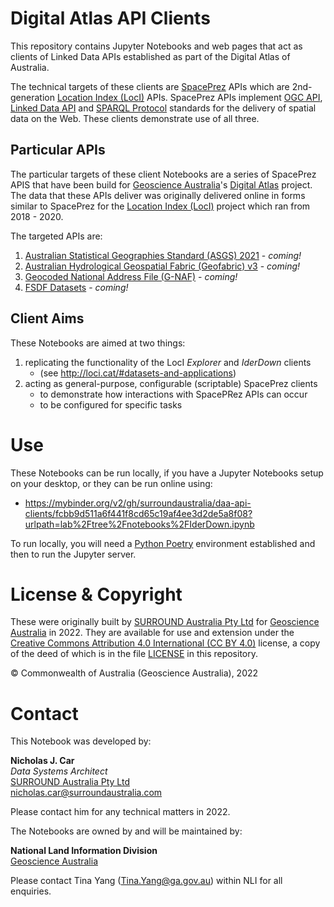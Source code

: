 # Digital Atlas API Clients

This repository contains Jupyter Notebooks and web pages that act as clients of Linked Data APIs established as part of the Digital Atlas of Australia.

The technical targets of these clients are [SpacePrez](https://github.com/surroundaustralia/Prez/) APIs which are 2nd-generation [Location Index (LocI)](http://ga.gov.au/locationindex) APIs. SpacePrez APIs implement [OGC API](https://ogcapi.ogc.org/), [Linked Data API](https://www.w3.org/standards/semanticweb/data) and [SPARQL Protocol](https://www.w3.org/TR/sparql11-protocol/) standards for the delivery of spatial data on the Web. These clients demonstrate use of all three.


## Particular APIs

The particular targets of these client Notebooks are a series of SpacePrez APIS that have been build for [Geoscience Australia](https://www.ga.gov.au)'s [Digital Atlas](https://www.ga.gov.au/scientific-topics/national-location-information/digital-atlas-of-australia) project. The data that these APIs deliver was originally delivered online in forms similar to SpacePrez for the [Location Index (LocI)](http://ga.gov.au/locationindex) project which ran from 2018 - 2020.

The targeted APIs are:

1. [Australian Statistical Geographies Standard (ASGS) 2021]() - _coming!_
2. [Australian Hydrological Geospatial Fabric (Geofabric) v3]() - _coming!_
3. [Geocoded National Address File (G-NAF)]() - _coming!_
4. [FSDF Datasets]() - _coming!_


## Client Aims

These Notebooks are aimed at two things:

1. replicating the functionality of the LocI _Explorer_ and _IderDown_ clients
    * (see http://loci.cat/#datasets-and-applications)
2. acting as general-purpose, configurable (scriptable) SpacePrez clients 
    * to demonstrate how interactions with SpacePRez APIs can occur
    * to be configured for specific tasks


# Use

These Notebooks can be run locally, if you have a Jupyter Notebooks setup on your desktop, or they can be run online using:

* https://mybinder.org/v2/gh/surroundaustralia/daa-api-clients/fcbb9d511a6f441f8cd65c19af4ee3d2de5a8f08?urlpath=lab%2Ftree%2Fnotebooks%2FIderDown.ipynb

To run locally, you will need a [Python Poetry](https://python-poetry.org/) environment established and then to run the Jupyter server.


# License & Copyright

These were originally built by [SURROUND Australia Pty Ltd](https://surroundaustralia.com) for [Geoscience Australia](https://www.ga.gov.au) in 2022. They are available for use and extension under the [Creative Commons Attribution 4.0 International (CC BY 4.0)](https://creativecommons.org/licenses/by/4.0/) license, a copy of the deed of which is in the file [LICENSE](LICENSE) in this repository.

&copy; Commonwealth of Australia (Geoscience Australia), 2022


# Contact

This Notebook was developed by:

**Nicholas J. Car**  
_Data Systems Architect_  
[SURROUND Australia Pty Ltd](https://surroundaustralia.com)  
<nicholas.car@surroundaustralia.com>

Please contact him for any technical matters in 2022.

The Notebooks are owned by and will be maintained by:

**National Land Information Division**  
[Geoscience Australia](https://www.ga.gov.au)  

Please contact Tina Yang (<Tina.Yang@ga.gov.au>) within NLI for all enquiries.
